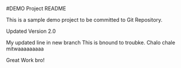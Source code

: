 #DEMO Project README

This is a sample demo project to be committed to Git Repository.

Updated Version 2.0

My updated line in new branch
This is bnound to troubke.
Chalo chale mitwaaaaaaaaa

Great Work bro!